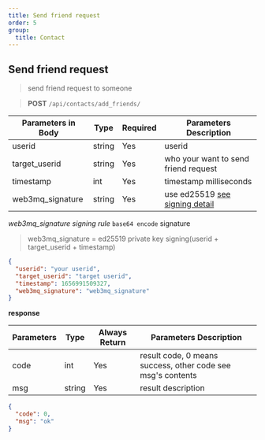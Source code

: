 ```yaml
---
title: Send friend request
order: 5
group:
  title: Contact
---
```


## Send friend request

> send friend request to someone

> **POST** `/api/contacts/add_friends/`

| Parameters in Body | Type   | Required | Parameters Description                                                |
| ------------------ | ------ | -------- | --------------------------------------------------------------------- |
| userid             | string | Yes      | userid |
| target_userid      | string | Yes      | who your want to send friend request                                  |
| timestamp          | int    | Yes      | timestamp milliseconds                                                |
| web3mq_signature   | string | Yes      | use ed25519 [see signing detail](/docs/Web3MQ-API/signature)                  |

_web3mq_signature signing rule_
`base64 encode` signature

> web3mq_signature = ed25519 private key signing(userid + target_userid + timestamp)

```json
{
  "userid": "your userid",
  "target_userid": "target userid",
  "timestamp": 1656991509327,
  "web3mq_signature": "web3mq_signature"
}
```

**response**

| Parameters | Type   | Always Return | Parameters Description                                      |
| ---------- | ------ | ------------- | ----------------------------------------------------------- |
| code       | int    | Yes           | result code, 0 means success, other code see msg's contents |
| msg        | string | Yes           | result description                                          |

```json
{
  "code": 0,
  "msg": "ok"
}
```
